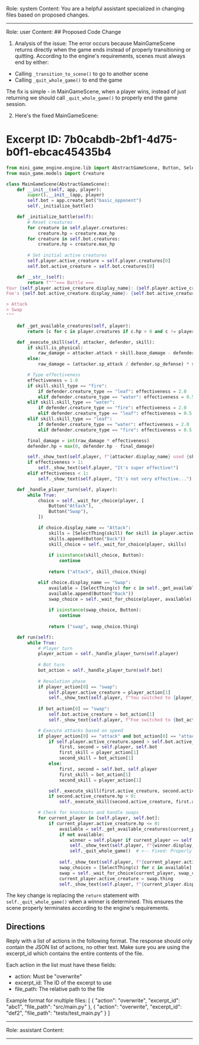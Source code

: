 Role: system
Content: You are a helpful assistant specialized in changing files based on proposed changes.
__________________
Role: user
Content: ## Proposed Code Change
1. Analysis of the issue:
The error occurs because MainGameScene returns directly when the game ends instead of properly transitioning or quitting. According to the engine's requirements, scenes must always end by either:
- Calling `_transition_to_scene()` to go to another scene
- Calling `_quit_whole_game()` to end the game

The fix is simple - in MainGameScene, when a player wins, instead of just returning we should call `_quit_whole_game()` to properly end the game session.

2. Here's the fixed MainGameScene:

# Excerpt ID: 7b0cabdb-2bf1-4d75-b0f1-ebcac45435b4
```python main_game/scenes/main_game_scene.py
from mini_game_engine.engine.lib import AbstractGameScene, Button, SelectThing
from main_game.models import Creature

class MainGameScene(AbstractGameScene):
    def __init__(self, app, player):
        super().__init__(app, player)
        self.bot = app.create_bot("basic_opponent")
        self._initialize_battle()

    def _initialize_battle(self):
        # Reset creatures
        for creature in self.player.creatures:
            creature.hp = creature.max_hp
        for creature in self.bot.creatures:
            creature.hp = creature.max_hp
            
        # Set initial active creatures
        self.player.active_creature = self.player.creatures[0]
        self.bot.active_creature = self.bot.creatures[0]

    def __str__(self):
        return f"""=== Battle ===
Your {self.player.active_creature.display_name}: {self.player.active_creature.hp}/{self.player.active_creature.max_hp} HP
Foe's {self.bot.active_creature.display_name}: {self.bot.active_creature.hp}/{self.bot.active_creature.max_hp} HP

> Attack
> Swap
"""

    def _get_available_creatures(self, player):
        return [c for c in player.creatures if c.hp > 0 and c != player.active_creature]

    def _execute_skill(self, attacker, defender, skill):
        if skill.is_physical:
            raw_damage = attacker.attack + skill.base_damage - defender.defense
        else:
            raw_damage = (attacker.sp_attack / defender.sp_defense) * skill.base_damage

        # Type effectiveness
        effectiveness = 1.0
        if skill.skill_type == "fire":
            if defender.creature_type == "leaf": effectiveness = 2.0
            elif defender.creature_type == "water": effectiveness = 0.5
        elif skill.skill_type == "water":
            if defender.creature_type == "fire": effectiveness = 2.0
            elif defender.creature_type == "leaf": effectiveness = 0.5
        elif skill.skill_type == "leaf":
            if defender.creature_type == "water": effectiveness = 2.0
            elif defender.creature_type == "fire": effectiveness = 0.5

        final_damage = int(raw_damage * effectiveness)
        defender.hp = max(0, defender.hp - final_damage)

        self._show_text(self.player, f"{attacker.display_name} used {skill.display_name}!")
        if effectiveness > 1:
            self._show_text(self.player, "It's super effective!")
        elif effectiveness < 1:
            self._show_text(self.player, "It's not very effective...")

    def _handle_player_turn(self, player):
        while True:
            choice = self._wait_for_choice(player, [
                Button("Attack"),
                Button("Swap"),
            ])

            if choice.display_name == "Attack":
                skills = [SelectThing(skill) for skill in player.active_creature.skills]
                skills.append(Button("Back"))
                skill_choice = self._wait_for_choice(player, skills)
                
                if isinstance(skill_choice, Button):
                    continue
                    
                return ("attack", skill_choice.thing)

            elif choice.display_name == "Swap":
                available = [SelectThing(c) for c in self._get_available_creatures(player)]
                available.append(Button("Back"))
                swap_choice = self._wait_for_choice(player, available)
                
                if isinstance(swap_choice, Button):
                    continue
                    
                return ("swap", swap_choice.thing)

    def run(self):
        while True:
            # Player turn
            player_action = self._handle_player_turn(self.player)
            
            # Bot turn
            bot_action = self._handle_player_turn(self.bot)
            
            # Resolution phase
            if player_action[0] == "swap":
                self.player.active_creature = player_action[1]
                self._show_text(self.player, f"You switched to {player_action[1].display_name}!")
                
            if bot_action[0] == "swap":
                self.bot.active_creature = bot_action[1]
                self._show_text(self.player, f"Foe switched to {bot_action[1].display_name}!")

            # Execute attacks based on speed
            if player_action[0] == "attack" and bot_action[0] == "attack":
                if self.player.active_creature.speed > self.bot.active_creature.speed:
                    first, second = self.player, self.bot
                    first_skill = player_action[1]
                    second_skill = bot_action[1]
                else:
                    first, second = self.bot, self.player
                    first_skill = bot_action[1]
                    second_skill = player_action[1]

                self._execute_skill(first.active_creature, second.active_creature, first_skill)
                if second.active_creature.hp > 0:
                    self._execute_skill(second.active_creature, first.active_creature, second_skill)

            # Check for knockouts and handle swaps
            for current_player in [self.player, self.bot]:
                if current_player.active_creature.hp <= 0:
                    available = self._get_available_creatures(current_player)
                    if not available:
                        winner = self.player if current_player == self.bot else self.bot
                        self._show_text(self.player, f"{winner.display_name} wins!")
                        self._quit_whole_game()  # <-- Fixed: Properly end the game instead of returning
                        
                    self._show_text(self.player, f"{current_player.active_creature.display_name} was knocked out!")
                    swap_choices = [SelectThing(c) for c in available]
                    swap = self._wait_for_choice(current_player, swap_choices)
                    current_player.active_creature = swap.thing
                    self._show_text(self.player, f"{current_player.display_name} sent out {swap.thing.display_name}!")
```

The key change is replacing the `return` statement with `self._quit_whole_game()` when a winner is determined. This ensures the scene properly terminates according to the engine's requirements.

## Directions
Reply with a list of actions in the following format. The response should only contain the JSON list of actions, no other text.
Make sure you are using the excerpt_id which contains the entire contents of the file.

Each action in the list must have these fields:
- action: Must be "overwrite"
- excerpt_id: The ID of the excerpt to use
- file_path: The relative path to the file

Example format for multiple files:
[
    {
        "action": "overwrite",
        "excerpt_id": "abc1",
        "file_path": "src/main.py"
    },
    {
        "action": "overwrite",
        "excerpt_id": "def2",
        "file_path": "tests/test_main.py"
    }
]
__________________
Role: assistant
Content: 
__________________
